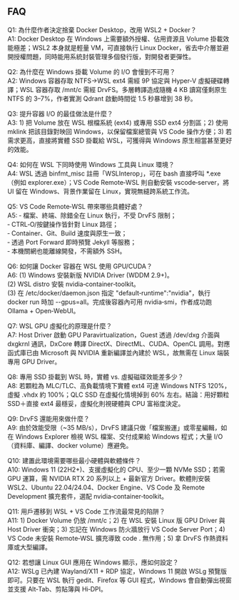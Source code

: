 ## FAQ  

Q1: 為什麼作者決定捨棄 Docker Desktop，改用 WSL2 + Docker？  
A1: Docker Desktop 在 Windows 上需要額外授權、佔用資源且 Volume 掛載效能極差；WSL2 本身就是輕量 VM，可直接執行 Linux Docker，省去中介層並避開授權問題，同時能用系統封裝管理多個發行版，對開發者更彈性。

Q2: 為什麼在 Windows 掛載 Volume 的 I/O 會慢到不可用？  
A2: Windows 容器存取 NTFS→WSL ext4 需經 9P 協定與 Hyper‑V 虛擬硬碟轉譯；WSL 容器存取 /mnt/c 需經 DrvFS。多層轉譯造成隨機 4 KB 讀寫僅剩原生 NTFS 的 3–7%，作者實測 Qdrant 啟動時間從 1.5 秒暴增到 38 秒。

Q3: 提升容器 I/O 的最佳做法是什麼？  
A3: 1) 把 Volume 放在 WSL 根檔系統 (ext4) 或專用 SSD ext4 分割區；2) 使用 mklink 把該目錄對映回 Windows，以保留檔案總管與 VS Code 操作方便；3) 若需求更高，直接將實體 SSD 掛載給 WSL，可獲得與 Windows 原生相當甚至更好的效能。

Q4: 如何在 WSL 下同時使用 Windows 工具與 Linux 環境？  
A4: WSL 透過 binfmt_misc 註冊「WSLInterop」，可在 bash 直接呼叫 *.exe（例如 explorer.exe）；VS Code Remote‑WSL 則自動安裝 vscode‑server，將 UI 留在 Windows、背景作業留在 Linux，實現無縫跨系統工作流。

Q5: VS Code Remote‑WSL 帶來哪些具體好處？  
A5: ‑ 檔案、終端、除錯全在 Linux 執行，不受 DrvFS 限制；  
‑ CTRL‑O/按鍵操作皆針對 Linux 路徑；  
‑ Container、Git、Build 速度與原生一致；  
‑ 透過 Port Forward 即時預覽 Jekyll 等服務；  
‑ 本機關網也能離線開發，不需額外 SSH。

Q6: 如何讓 Docker 容器在 WSL 使用 GPU/CUDA？  
A6: (1) Windows 安裝新版 NVIDIA Driver (WDDM 2.9+)。  
(2) WSL distro 安裝 nvidia‑container‑toolkit。  
(3) 在 /etc/docker/daemon.json 指定 "default‑runtime":"nvidia"，執行 docker run 時加 --gpus=all。完成後容器內可用 nvidia‑smi，作者成功跑 Ollama + Open‑WebUI。

Q7: WSL GPU 虛擬化的原理是什麼？  
A7: Host Driver 啟動 GPU Paravirtualization，Guest 透過 /dev/dxg 介面與 dxgkrnl 通訊，DxCore 轉譯 DirectX、DirectML、CUDA、OpenCL 調用。對應函式庫已由 Microsoft 與 NVIDIA 重新編譯並內建於 WSL，故無需在 Linux 端裝專用 GPU Driver。

Q8: 專用 SSD 掛載到 WSL 時，實體 vs. 虛擬磁碟效能差多少？  
A8: 若顆粒為 MLC/TLC、高負載情境下實體 ext4 可達 Windows NTFS 120%，虛擬 .vhdx 約 100%；QLC SSD 在虛擬化情境掉到 60% 左右。結論：用好顆粒 SSD＋直接 ext4 最穩妥，虛擬化則視硬體與 CPU 富裕度決定。

Q9: DrvFS 還能用來做什麼？  
A9: 由於效能受限（~35 MB/s），DrvFS 建議只做「檔案搬運」或零星編輯，如在 Windows Explorer 檢視 WSL 檔案、交付成果給 Windows 程式；大量 I/O（資料庫、編譯、docker volume）應避免。

Q10: 建置此環境需要哪些最小硬體與軟體條件？  
A10: Windows 11 (22H2+)、支援虛擬化的 CPU、至少一顆 NVMe SSD；若需 GPU 運算，需 NVIDIA RTX 20 系列以上 + 最新官方 Driver。軟體則安裝 WSL2、Ubuntu 22.04/24.04、Docker Engine、VS Code 及 Remote Development 擴充套件，選配 nvidia‑container‑toolkit。

Q11: 用戶遷移到 WSL + VS Code 工作流最常見的陷阱？  
A11: 1) Docker Volume 仍放 /mnt/c；2) 在 WSL 安裝 Linux 版 GPU Driver 與 Host Driver 衝突；3) 忘記在 Windows 防火牆放行 VS Code Server Port；4) VS Code 未安裝 Remote‑WSL 擴充導致 code . 無作用；5) 拿 DrvFS 作熱資料庫或大型編譯。

Q12: 若想讓 Linux GUI 應用在 Windows 顯示，應如何設定？  
A12: WSLg 已內建 Wayland/X11 + RDP 協定，Windows 11 開啟 WSLg 預覽版即可。只要在 WSL 執行 gedit、Firefox 等 GUI 程式，Windows 會自動彈出視窗並支援 Alt‑Tab、剪貼簿與 Hi‑DPI。